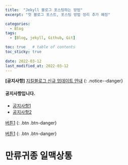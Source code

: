 ```yaml
---
title:  "Jekyll 블로그 포스팅하는 방법"
excerpt: "첫 블로그 포스트, 포스팅 방법 정리 추가 예정"

categories:
  - Blog
tags:
  - [Blog, jekyll, Github, Git]

toc: true   # table of contents
toc_sticky: true
 
date: 2022-03-12
last_modified_at: 2022-03-12
---
```



<!-- notice 색상 -->
<!-- {: .notice}        회색
{: .notice--primary}    짙은 회색
{: .notice--info}       하늘색
{: .notice--warning}    주황색
{: .notice--success}    녹색
{: .notice--danger}     빨간색 -->

**[공지사항]** [지킬블로그 신규 업데이트 안내](https://mmistakes.github.io/minimal-mistakes/)
{: .notice--danger}


<div class="notice--success">
    <h4>공지사항입니다.</h4>
    <ul>
        <li><a href="[xxx](https://mmistakes.github.io/minimal-mistakes/markup/markup-html-tags-and-formatting/)">공지사항1</a></li>
        <li><a href="[xxx](https://mmistakes.github.io/minimal-mistakes/markup/markup-html-tags-and-formatting/)">공지사항2</a></li>
    </ul>
</div>

<!-- 테스트 -->
[버튼1](https://google.com)
{: .btn .btn-danger}
<!-- helpers -->
[버튼1](https://mmistakes.github.io/minimal-mistakes/docs/helpers/)
{: .btn .btn-danger}

<!-- iD 부분만 수정하면 유튜브 포스트 가능
{% include video id="vB8Nx2Oxpw0" provider="youtube" %} -->


# 만류귀종 일맥상통